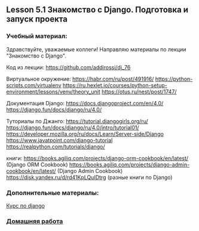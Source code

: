 ## Lesson 5.1 Знакомство с Django. Подготовка и запуск проекта

### Учебный материал:

Здравствуйте, уважаемые коллеги!
Направляю материалы по лекции "Знакомство с Django".

Код из лекции: https://github.com/addirossi/dj_76

Виртуальное окружение:
https://habr.com/ru/post/491916/
https://python-scripts.com/virtualenv
https://ru.hexlet.io/courses/python-setup-environment/lessons/venv/theory_unit
https://otus.ru/nest/post/1747/

Документация Django:
https://docs.djangoproject.com/en/4.0/
https://django.fun/docs/django/ru/4.0/

Туториалы по Джанго:
https://tutorial.djangogirls.org/ru/
https://django.fun/docs/django/ru/4.0/intro/tutorial01/
https://developer.mozilla.org/ru/docs/Learn/Server-side/Django
https://www.javatpoint.com/django-tutorial
https://realpython.com/tutorials/django/ 

книги:
https://books.agiliq.com/projects/django-orm-cookbook/en/latest/ (Django ORM Cookbook)
https://books.agiliq.com/projects/django-admin-cookbook/en/latest/ (Django Admin Cookbook)
https://disk.yandex.ru/d/rd41KpLQuIDtrg (разные книги по Django)

### Дополнительные материалы:

[Курс по django](https://proglib.io/p/kurs-django-chast-1-django-chto-eto-obzor-i-ustanovka-freymvorka-struktura-proekta-2023-07-25)

### [Домашняя работа](./1.1-first-project)
